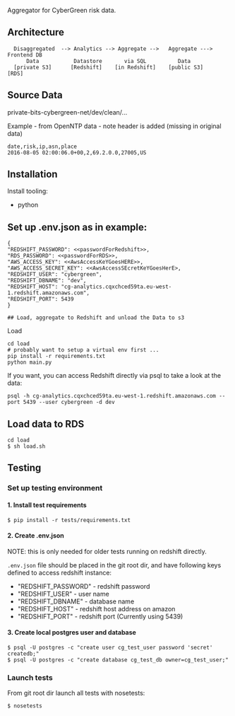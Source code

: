 Aggregator for CyberGreen risk data.

## Architecture

```
  Disaggregated  --> Analytics --> Aggregate -->   Aggregate ---> Frontend DB
      Data           Datastore       via SQL          Data
  [private S3]      [Redshift]    [in Redshift]    [public S3]       [RDS]
```

## Source Data

private-bits-cybergreen-net/dev/clean/...

Example - from OpenNTP data - note header is added (missing in original data)

```
date,risk,ip,asn,place
2016-08-05 02:00:06.0+00,2,69.2.0.0,27005,US
```

## Installation

Install tooling:

* python

## Set up .env.json as in example:

```
{
"REDSHIFT_PASSWORD": <<passwordForRedshift>>,
"RDS_PASSWORD": <<passwordForRDS>>, 
"AWS_ACCESS_KEY": <<AwsAccessKeYGoesHERE>>,
"AWS_ACCESS_SECRET_KEY": <<AwsAccessSEcretKeYGoesHerE>,
"REDSHIFT_USER": "cybergreen",
"REDSHIFT_DBNAME": "dev",
"REDSHIFT_HOST": "cg-analytics.cqxchced59ta.eu-west-1.redshift.amazonaws.com",
"REDSHIFT_PORT": 5439
}

## Load, aggregate to Redshift and unload the Data to s3

```

Load
```
cd load
# probably want to setup a virtual env first ...
pip install -r requirements.txt
python main.py
```

If you want, you can access Redshift directly via psql to take a look at the data:

```
psql -h cg-analytics.cqxchced59ta.eu-west-1.redshift.amazonaws.com --port 5439 --user cybergreen -d dev
```
## Load data to RDS

```
cd load
$ sh load.sh
```

## Testing

### Set up testing environment

#### 1. Install test requirements

```
$ pip install -r tests/requirements.txt
```

#### 2. Create .env.json

NOTE: this is only needed for older tests running on redshift directly.

`.env.json` file should be placed in the git root dir, and have following keys defined to
access redshift instance:

* "REDSHIFT_PASSWORD" - redshift password
* "REDSHIFT_USER" - user name
* "REDSHIFT_DBNAME" - database name
* "REDSHIFT_HOST" - redshift host address on amazon
* "REDSHIFT_PORT" - redshift port (Currently using 5439)

#### 3. Create local postgres user and database

```
$ psql -U postgres -c "create user cg_test_user password 'secret' createdb;"
$ psql -U postgres -c "create database cg_test_db owner=cg_test_user;"
```

### Launch tests

From git root dir launch all tests with nosetests:

```
$ nosetests
```
